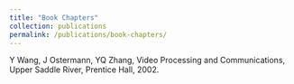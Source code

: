 ```yaml
---
title: "Book Chapters"
collection: publications
permalink: /publications/book-chapters/
---
```


Y Wang, J Ostermann, YQ Zhang, Video Processing and Communications, Upper Saddle River, Prentice Hall, 2002.
